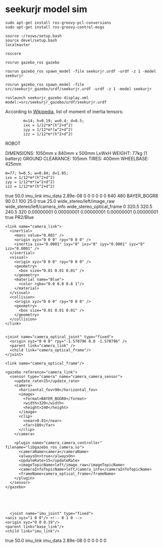 # seekurjr model sim

~~~{.bash}
sudo apt-get install ros-groovy-pcl-conversions
sudo apt-get install ros-groovy-control-msgs
~~~



~~~{.bash}
source ~/rosws/setup.bash
source devel/setup.bash
localmaster

~~~

~~~{.bash}
roscore

rosrun gazebo_ros gazebo
~~~

~~~{.bash}
rosrun gazebo_ros spawn_model -file seekurjr.urdf -urdf -z 1 -model seekurjr

rosrun gazebo_ros spawn_model -file src/seekurjr_gazebo/urdf/seekurjr.urdf -urdf -z 1 -model seekurjr

roslaunch seekurjr_gazebo display.xml model:=src/seekurjr_gazebo/urdf/seekurjr.urdf
~~~



According to 
[Wikipedia](http://en.wikipedia.org/wiki/List_of_moment_of_inertia_tensors),
list of moment of inertia tensors:

~~~{.octave}
		m=14; h=0.19; w=0.4; d=0.5; 
		ixx = 1/12*m*(h^2+d^2)
		iyy = 1/12*m*(w^2+d^2) 
		izz = 1/12*m*(h^2+d^2) 
~~~

ROBOT

DIMENSIONS: 1050mm x 840mm x 500mm LxWxH
WEIGHT: 77kg (1 battery)
GROUND CLEARANCE: 105mm
TIRES: 400mm
WHEELBASE: 425mm 

~~~{.octave}
m=77; h=0.5; w=0.84; d=1.05; 
ixx = 1/12*m*(h^2+d^2)
iyy = 1/12*m*(w^2+d^2) 
izz = 1/12*m*(h^2+d^2) 
~~~

<!--
    http://gazebosim.org/wiki/Tutorials/1.9/ROS_Motor_and_Sensor_Plugins
-->
<!--
<sensor type="ray" name="head_hokuyo_sensor">
<plugin name="gazebo_ros_head_hokuyo_controller" filename="libgazebo_ros_laser.so">
-->



<!-- IMU -->

<link name="imu_link">
  <inertial>
    <mass value="0.001"/>
    <origin rpy="0 0 0" xyz="0 0 0"/>
    <inertia ixx="0.0001" ixy="0" ixz="0" iyy="0.000001" iyz="0" izz="0.0001"/>
  </inertial>
  <visual>
    <origin rpy="0 0 0" xyz="0 0 0"/>
    <geometry>
      <box size="0.1 0.1 0.1"/>
    </geometry>
  </visual>
  <collision>
    <origin rpy="0 0 0" xyz="0 0 0"/>
    <geometry>
      <box size=".001 .001 .001"/>
    </geometry>
  </collision>
</link>

<joint name="imu_joint" type="fixed">
	<axis xyz="1 0 0"/> <!-- 0 1 0 -->
	<origin xyz="0 0 0.19"/>
	<parent link="base_link"/>
	<child link="imu_link"/>
</joint>


<gazebo>
  <controller:gazebo_ros_imu name="imu_controller" plugin="libgazebo_ros_imu.so">
    <alwaysOn>true</alwaysOn>
    <updateRate>50.0</updateRate> 
    <bodyName>imu_link</bodyName>
    <topicName>imu_data</topicName>
    <gaussianNoise>2.89e-08</gaussianNoise>
    <xyzOffsets>0 0 0</xyzOffsets>
    <rpyOffsets>0 0 0</rpyOffsets>
    <interface:position name="imu_position"/>
  </controller:gazebo_ros_imu>
</gazebo>

<!--
  <gazebo reference="imu_link">
    
    
    <sensor name="imu_sensor" type="imu">
      <always_on>1</always_on>
      <update_rate>1000.0</update_rate>
      <imu>
        <noise>
          <type>gaussian</type>
          
          <rate>
            <mean>0.0</mean>
            <stddev>2e-4</stddev>
            <bias_mean>0.0000075</bias_mean>
            <bias_stddev>0.0000008</bias_stddev>
          </rate>
          <accel>
            <mean>0.0</mean>
            <stddev>1.7e-2</stddev>
            <bias_mean>0.1</bias_mean>
            <bias_stddev>0.001</bias_stddev>
          </accel>
        </noise>
      </imu>
    </sensor>
  </gazebo>
-->

<!--
http://answers.ros.org/question/12430/modelling-sensorsimu-in-gazebo/
-->



<!--
http://answers.ros.org/question/30539/choosing-the-right-coefficients-for-gazebo-simulation/

http://wiki.ros.org/urdf/Tutorials/Adding%20Physical%20and%20Collision%20Properties%20to%20a%20URDF%20Model


http://answers.gazebosim.org/question/4372/the-inertia-matrix-explained/

Meshlab: seekurjr_body_new_low.stl
Mesh Volume is 155760256.000000
Mesh Surface is 4038439.750000
Thin shell barycenter 8.409724 247.537674 -3.138560
Center of Mass is 6.480556 131.015488 -45.919720
Inertia Tensor is :
| 11264990380032.000000 -130955894784.000000 -315909963776.000000 |
| -130955894784.000000 11355918696448.000000 -769257701376.000000 |
| -315909963776.000000 -769257701376.000000 5312563118080.000000 |
Principal axes are :
| 0.916011 -0.397463 0.054284 |
| 0.388693 0.912860 0.124917 |
| -0.099203 -0.093326 0.990681 |
axis momenta are :
| 11243634032640.000000 11491582410752.000000 5198255751168.000000 |
-->

<!-- BAMPER -->
<!--
<gazebo>
  <plugin name="${name}_gazebo_ros_bumper_controller" filename="libgazebo_ros_bumper.so">
    <alwaysOn>true</alwaysOn>
    <updateRate>${update_rate}</updateRate>
    <bumperTopicName>${name}_bumper</bumperTopicName>
    <frameName>world</frameName>
  </plugin>
</gazebo>
-->

<!-- SKID-STEERING CONTROLLER -->

<!-- 
http://answers.ros.org/question/61712/how-to-use-libgazebo_ros_cameraso-in-gazebo-urdf/
-->

<!--
<gazebo>
  <plugin name="skid_steer_drive_controller" filename="libgazebo_ros_skid_steer_drive.so">
    <updateRate>100.0</updateRate>
    <robotNamespace>/</robotNamespace>
    <leftFrontJoint>front_left_wheel_joint</leftFrontJoint>
    <rightFrontJoint>front_right_wheel_joint</rightFrontJoint>
    <leftRearJoint>back_left_wheel_joint</leftRearJoint>
    <rightRearJoint>back_right_wheel_joint</rightRearJoint>
    <wheelSeparation>0.4</wheelSeparation>
    <wheelDiameter>0.215</wheelDiameter>
    <robotBaseFrame>base_link</robotBaseFrame>
    <torque>20</torque>
    <topicName>cmd_vel</topicName>
    <broadcastTF>false</broadcastTF>
  </plugin>
</gazebo>
<gazebo>
  <plugin name="SkidSteerDrivePlugin" filename="libSkidSteerDrivePlugin.so">
      <right_front>p3at_front_right_wheel_joint</right_front>
      <right_rear>p3at_back_right_wheel_joint</right_rear>
      <left_front>p3at_front_left_wheel_joint</left_front>
      <left_rear>p3at_back_left_wheel_joint</left_rear>
      <max_force>5.0</max_force>
  </plugin>
</gazebo>
-->



  <inertia  ixx="7.8864" ixy="0"  ixz="0"  iyy="10.5430"  iyz="5.5721"  izz="5.5721" />


<!-- STEREOCAM -->

<!--
http://answers.ros.org/question/61712/how-to-use-libgazebo_ros_cameraso-in-gazebo-urdf/
-->


<gazebo reference="wide_stereo_gazebo_l_stereo_camera_frame">
  <sensor:camera name="wide_stereo_gazebo_l_stereo_camera_sensor">
    <imageSize>640 480</imageSize>
    <imageFormat>BAYER_BGGR8</imageFormat>
    <hfov>90</hfov>
    <nearClip>0.1</nearClip>
    <farClip>100</farClip>
    <updateRate>25.0</updateRate>
    <controller:gazebo_ros_camera name="wide_stereo_gazebo_l_stereo_camera_controller" plugin="libgazebo_ros_camera.so">
      <alwaysOn>true</alwaysOn>
      <updateRate>25.0</updateRate>
      <imageTopicName>wide_stereo/left/image_raw</imageTopicName>
      <cameraInfoTopicName>wide_stereo/left/camera_info</cameraInfoTopicName>
      <frameName>wide_stereo_optical_frame</frameName>
      <hackBaseline>0</hackBaseline>
      <CxPrime>320.5</CxPrime>
      <Cx>320.5</Cx>
      <Cy>240.5</Cy>
      <!-- image_width / (2*tan(hfov_radian /2)) -->
      <!-- 320 for wide and 772.55 for narrow stereo camera -->
      <focal_length>320</focal_length>
      <distortion_k1>0.00000001</distortion_k1>
      <distortion_k2>0.00000001</distortion_k2>
      <distortion_k3>0.00000001</distortion_k3>
      <distortion_t1>0.00000001</distortion_t1>
      <distortion_t2>0.00000001</distortion_t2>
      <interface:camera name="wide_stereo_gazebo_l_stereo_camera_iface"/>
    </controller:gazebo_ros_camera>
  </sensor:camera>
  <turnGravityOff>true</turnGravityOff>
  <material>PR2/Blue</material>
</gazebo>


  <joint name="camera_joint" type="fixed">
    <axis xyz="1 0 0"/> <!-- 0 1 0 -->
    <origin xyz="0 0 0.2"/>
    <parent link="base_link"/>
    <child link="camera_link"/>
  </joint>

    <link name="camera_link">
      <inertial>
        <mass value="0.001" />
        <origin xyz="0 0 0" rpy="0 0 0" />
        <inertia ixx="0.0001" ixy="0" ixz="0" iyy="0.0001" iyz="0" izz="0.0001" />
      </inertial>
      <visual>
        <origin xyz="0 0 0" rpy="0 0 0" />
        <geometry>
          <box size="0.01 0.01 0.01" />
        </geometry>
        <material name="Blue">
          <color rgba="0.0 0.0 0.8 1"/>
        </material>
      </visual>
      <collision>
        <origin xyz="0 0 0" rpy="0 0 0" />
        <geometry>
          <box size="0.01 0.01 0.01" />
        </geometry>
      </collision>
    </link>

    
    <joint name="camera_optical_joint" type="fixed">
      <origin xyz="0 0 0" rpy="-1.570796 0.0 -1.570796" />
      <parent link="camera_link" />
      <child link="camera_optical_frame"/>
    </joint>
  
    <link name="camera_optical_frame"/>
    
    <gazebo reference="camera_link">
      <sensor type="camera" name="camera_camera_sensor">
        <update_rate>15</update_rate>
        <camera>
          <horizontal_fov>90</horizontal_fov>
          <image>
            <format>BAYER_BGGR8</format>
            <width>320</width>
            <height>240</height>
          </image>
          <clip>
            <near>0.01</near>
            <far>100</far>
          </clip>
        </camera>

        <plugin name="camera_camera_controller" filename="libgazebo_ros_camera.so">
          <cameraName>camera</cameraName>
          <alwaysOn>true</alwaysOn>
          <updateRate>15</updateRate>
          <imageTopicName>left/image_raw</imageTopicName>
          <cameraInfoTopicName>left/camera_info</cameraInfoTopicName>
          <frameName>camera_optical_frame</frameName>
        </plugin>
      </sensor>
    </gazebo>
    
    
    
    
    
      <joint name="imu_joint" type="fixed">
    <axis xyz="1 0 0"/> <!-- 0 1 0 -->
    <origin xyz="0 0 0.19"/>
    <parent link="base_link"/>
    <child link="imu_link"/>
  </joint>


<link name="imu_link">
  <inertial>
    <mass value="0.001"/>
    <origin rpy="0 0 0" xyz="0 0 0"/>
    <inertia ixx="0.0001" ixy="0" ixz="0" iyy="0.000001" iyz="0" izz="0.0001"/>
  </inertial>
  <visual>
    <origin rpy="0 0 0" xyz="0 0 0"/>
    <geometry>
      <box size="0.1 0.1 0.1"/>
    </geometry>
  </visual>
  <collision>
    <origin rpy="0 0 0" xyz="0 0 0"/>
    <geometry>
      <box size=".001 .001 .001"/>
    </geometry>
  </collision>
</link>


<gazebo>
  <controller:gazebo_ros_imu name="imu_controller" plugin="libgazebo_ros_imu.so">
    <alwaysOn>true</alwaysOn>
    <updateRate>50.0</updateRate> 
    <bodyName>imu_link</bodyName>
    <topicName>imu_data</topicName>
    <gaussianNoise>2.89e-08</gaussianNoise>
    <xyzOffsets>0 0 0</xyzOffsets>
    <rpyOffsets>0 0 0</rpyOffsets>
    <interface:position name="imu_position"/>
  </controller:gazebo_ros_imu>
</gazebo>

